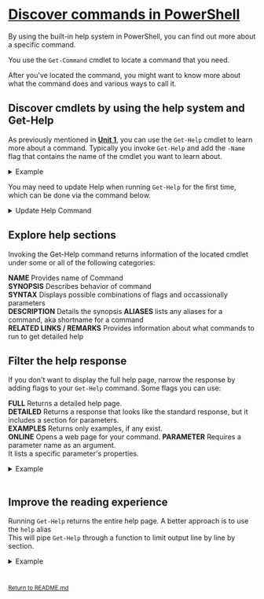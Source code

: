 # [Discover commands in PowerShell](https://docs.microsoft.com/en-us/learn/modules/discover-commands/)

By using the built-in help system in PowerShell, you can find out more about a specific command. 

You use the `Get-Command` cmdlet to locate a command that you need. 

After you've located the command, you might want to know more about what the command does and various ways to call it.

## Discover cmdlets by using the help system and Get-Help

As previously mentioned in **[Unit 1](/UNIT1.md#locate-commands)**, you can use the `Get-Help`
cmdlet to learn more about a command. Typically you invoke `Get-Help` and add the `-Name` flag that contains the name of the cmdlet you want to learn about. 

<details>
<summary>Example</summary>
<code>Get-Help -Name Get Help</code>
</details>

You may need to update Help when running `Get-Help` for the first time, which can be done via the command below.

<details>
<summary>Update Help Command</summary>
<code>Update-Help -UICulture en-US</code><br>
<code>-UICulture</code> flag gives the flag en-US for US English help files. </br>
<em>
<a href= "https://docs.microsoft.com/en-us/answers/questions/405758/not-able-to-update-help-in-powershell.html">
if this returns an error, run PowerShell as admin, else disregard</a>
</em>
</details>

## Explore help sections
Invoking the Get-Help command returns information of the located cmdlet under some or all of the following categories: 

**NAME** Provides name of Command </br>
**SYNOPSIS** Describes behavior of command</br>
**SYNTAX** Displays possible combinations of flags and occassionally parameters</br>
**DESCRIPTION** Details the synopsis
**ALIASES** lists any aliases for a command, aka shortname for a command</br>
**RELATED LINKS / REMARKS** Provides information about what commands to run to get detailed help
</br>

## Filter the help response
If you don't want to display the full help page, narrow the response by adding flags to your `Get-Help` command. Some flags you can use: 

**FULL** Returns a detailed help page. </br>
**DETAILED** Returns a response that looks like the standard response, but it includes a section for parameters.</br>
**EXAMPLES** Returns only examples, if any exist.</br>
**ONLINE** Opens a web page for your command.
**PARAMETER** Requires a parameter name as an argument. </br>
It lists a specific parameter's properties.</br>

<details>
<summary>Example</summary>
<code>Get-Help Get-Help -Examples</code>
</details>
</br>

## Improve the reading experience
Running `Get-Help` returns the entire help page.  A better approach is to use the `help` alias
</br>
This will pipe `Get-Help` through a function to limit output line by line by section.
<details>
<summary>Example</summary>
<code>help Get-FileHash</code>
</details>

#
 <sup>[Return to README.md](/README.md)</sup>